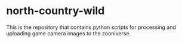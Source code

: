 # north-country-wild
This is the repository that contains python scripts for processing and uploading game camera images to the zooniverse.


